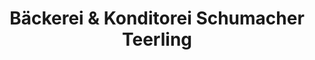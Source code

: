 ---
title: "Bäckerei & Konditorei Schumacher Teerling"
url: /sulingen/baeckerei-und-konditorei-schumacher-teerling/
shop: Bäckerei
---